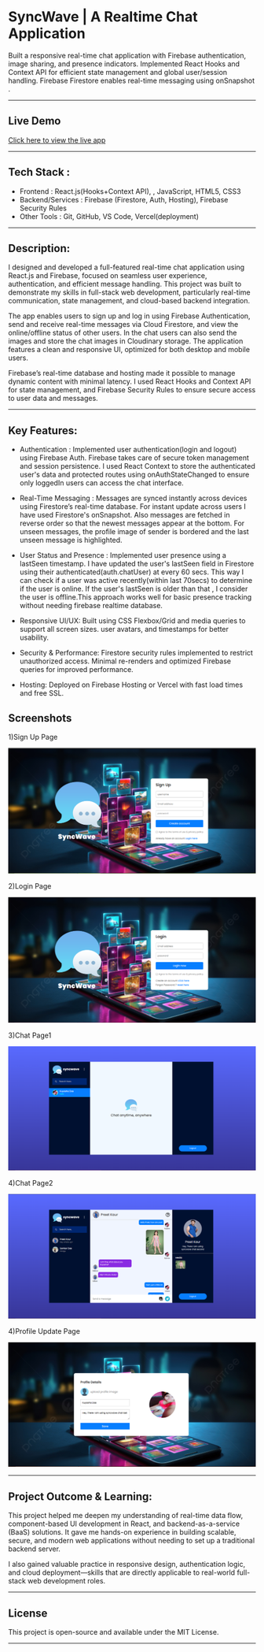# SyncWave | A Realtime Chat Application

Built a responsive real-time chat application with Firebase authentication, image sharing, and presence indicators. Implemented React Hooks and Context API for efficient state management and global user/session handling. Firebase Firestore enables real-time messaging using onSnapshot .


---
## Live Demo
[Click here to view the live app](https://syncwave-two.vercel.app)  



---
## Tech Stack :

- Frontend : React.js(Hooks+Context API), , JavaScript, HTML5, CSS3
- Backend/Services : Firebase (Firestore, Auth, Hosting), Firebase Security Rules
- Other Tools : Git, GitHub, VS Code, Vercel(deployment)



---
## Description:

I designed and developed a full-featured real-time chat application using React.js and Firebase, focused on seamless user experience, authentication, and efficient message handling. This project was built to demonstrate my skills in full-stack web development, particularly real-time communication, state management, and cloud-based backend integration.

The app enables users to sign up and log in using Firebase Authentication, send and receive real-time messages via Cloud Firestore, and view the online/offline status of other users. In the chat users can also send the images and store the chat images in Cloudinary storage. The application features a clean and responsive UI, optimized for both desktop and mobile users.

Firebase’s real-time database and hosting made it possible to manage dynamic content with minimal latency. I used React Hooks and Context API for state management, and Firebase Security Rules to ensure secure access to user data and messages.




---
## Key Features:

- Authentication : 
Implemented user authentication(login and logout) using Firebase Auth. Firebase takes care of secure token management and session persistence. I used React Context to store the authenticated user's data and protected routes using onAuthStateChanged to ensure only loggedIn users can access the chat interface.


- Real-Time Messaging :
Messages are synced instantly across devices using Firestore’s real-time database. For instant update across users I have used Firestore's onSnapshot. Also messages are fetched in reverse order so that the newest messages appear at the bottom. For unseen messages, the profile image of sender is bordered and the last unseen message is highlighted.


- User Status and Presence :
Implemented user presence using a lastSeen timestamp. I have updated the user's lastSeen field in Firestore using their authenticated(auth.chatUser) at every 60 secs. This way I can check if a user was active recently(within last 70secs) to determine if the user is online. If the user's lastSeen is older than that , I consider the user is offline.This approach works well for basic presence tracking without needing firebase realtime database.


- Responsive UI/UX:
Built using CSS Flexbox/Grid and media queries to support all screen sizes.
user avatars, and timestamps for better usability.


- Security & Performance:
Firestore security rules implemented to restrict unauthorized access.
Minimal re-renders and optimized Firebase queries for improved performance.


- Hosting:
Deployed on Firebase Hosting or Vercel with fast load times and free SSL.




## Screenshots

1)Sign Up Page

![App Screenshots](screenshots/signup.png)


2)Login Page

![App Screenshots](screenshots/login.png)


3)Chat Page1

![App Screenshots](screenshots/chat_1.png)


4)Chat Page2

![App Screenshots](screenshots/chat2.png)


4)Profile Update Page

![App Screenshots](screenshots/profile_update_page.png)




---
## Project Outcome & Learning:

This project helped me deepen my understanding of real-time data flow, component-based UI development in React, and backend-as-a-service (BaaS) solutions. It gave me hands-on experience in building scalable, secure, and modern web applications without needing to set up a traditional backend server.

I also gained valuable practice in responsive design, authentication logic, and cloud deployment—skills that are directly applicable to real-world full-stack web development roles.



---
## License
This project is open-source and available under the MIT License.

---
  






